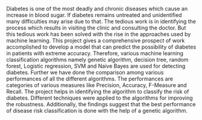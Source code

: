 Diabetes is one of the most deadly and chronic diseases which cause an increase in blood sugar. If diabetes remains untreated and unidentified many difficulties may arise due to that. The tedious work is in identifying the process which results in visiting the clinic and consulting the doctor. But this tedious work has been solved with the rise in the approaches used by machine learning. This project gives a comprehensive prospect of work accomplished to develop a model that can predict the possibility of diabetes in patients with extreme accuracy. Therefore, various machine learning classification algorithms namely genetic algorithm, decision tree, random forest, Logistic regression, SVM and Naive Bayes are used for detecting diabetes. Further we have done the comparison among various performances of all the different algorithms. The performances are categories of various measures like Precision, Accuracy, F-Measure and Recall. The project helps in identifying the algorithm to classify the risk of diabetes. Different techniques were applied to the algorithms for improving the robustness. Additionally, the findings suggest that the best performance of disease risk classification is done with the help of a genetic algorithm.
